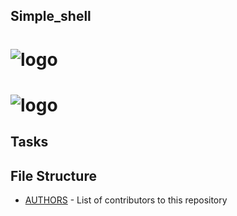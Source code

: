 ## Simple_shell

# ![logo](https://imgur.com/gallery/ep0bgPy)
# ![logo](https://i.imgur.com/5vtaHRv.jpeg)

## Tasks
## File Structure
* [AUTHORS](AUTHORS) - List of contributors to this repository
